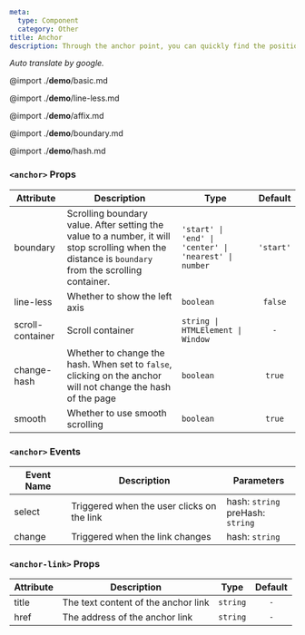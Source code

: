 ```yaml
meta:
  type: Component
  category: Other
title: Anchor
description: Through the anchor point, you can quickly find the position of the information content on the current page.
```

*Auto translate by google.*

@import ./__demo__/basic.md

@import ./__demo__/line-less.md

@import ./__demo__/affix.md

@import ./__demo__/boundary.md

@import ./__demo__/hash.md


### `<anchor>` Props

|Attribute|Description|Type|Default|
|---|---|---|:---:|
|boundary|Scrolling boundary value. After setting the value to a number, it will stop scrolling when the distance is `boundary` from the scrolling container.|`'start' \| 'end' \| 'center' \| 'nearest' \| number`|`'start'`|
|line-less|Whether to show the left axis|`boolean`|`false`|
|scroll-container|Scroll container|`string \| HTMLElement \| Window`|`-`|
|change-hash|Whether to change the hash. When set to `false`, clicking on the anchor will not change the hash of the page|`boolean`|`true`|
|smooth|Whether to use smooth scrolling|`boolean`|`true`|
### `<anchor>` Events

|Event Name|Description|Parameters|
|---|---|---|
|select|Triggered when the user clicks on the link|hash: `string`<br>preHash: `string`|
|change|Triggered when the link changes|hash: `string`|




### `<anchor-link>` Props

|Attribute|Description|Type|Default|
|---|---|---|:---:|
|title|The text content of the anchor link|`string`|`-`|
|href|The address of the anchor link|`string`|`-`|


